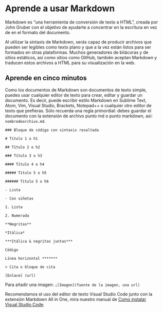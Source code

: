 # Aprende a usar Markdown


Markdown es “una herramienta de conversión de texto a HTML”, creada por John Gruber con el objetivo de ayudarte a concentrar en la escritura en vez de en el formato del documento.

Al utilizar la sintaxis de Markdown, serás capaz de producir archivos que pueden ser legibles como texto plano y que a la vez están listos para ser formados en otras plataformas. Muchos generadores de bitácoras y de sitios estáticos, así como sitios como GitHub, también aceptan Markdown y traducen estos archivos a HTML para su visualización en la web. 

## Aprende en cinco minutos


Como los documentos de Markdown son documentos de texto simple, puedes usar cualquier editor de texto para crear, editar y guardar un documento. Es decir, puede escribir estilo Markdown en Sublime Text, Atom, Vim, Visual Studio, Brackets, Notepad++ o cualquier otro editor de texto que prefieras. Sólo recuerda una regla primordial: debes guardar el documento con la extensión de archivo punto md o punto markdown, así: `nombredearchivo.md`.


`### Bloque de código con sintaxis resaltada`

`# Título 1 o h1`

`## Título 2 o h2`

`### Título 3 o h3`

`#### Título 4 o h4`

`##### Título 5 o h5`

`###### Título 5 o h6`

`- Lista`

`- Con viñetas`

`1. Lista`

`2. Numerada`

`**Negritas**`

`*Itálica*`

`***Itálica & negritas juntas***`

`Código`

`Línea horizontal *******`

`> Cita o bloque de cita`

`[Enlace] (url)`

Para añadir una imagen: `¡[Imagen](fuente de la imagen, una url)`

Recomendamos el uso del editor de texto Visual Studio Code junto con la extensión Markdown All in One, mira nuestro manual de [Como instalar Visual Studio Code](../vs_code-instructions/es.md).